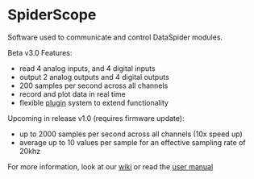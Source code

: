 SpiderScope
===========

Software used to communicate and control DataSpider modules.

Beta v3.0 Features:
* read 4 analog inputs, and 4 digital inputs
* output 2 analog outputs and 4 digital outputs
* 200 samples per second across all channels
* record and plot data in real time
* flexible [plugin](https://github.com/pcDataSpider/plugins) system to extend functionality

Upcoming in release v1.0 (requires firmware update):
* up to 2000 samples per second across all channels (10x speed up)
* average up to 10 values per sample for an effective sampling rate of 20khz

For more information, look at our [wiki](https://github.com/pcDataSpider/SpiderScope/wiki) or read the [user manual](http://pcdataspider.com/assets/datasheets/SpiderScope-Manual.pdf)
